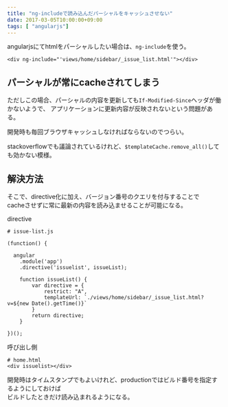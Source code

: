 ```yaml
---
title: "ng-includeで読み込んだパーシャルをキャッシュさせない"
date: 2017-03-05T10:00:00+09:00
tags: [ "angularjs"]
---
```


angularjsにてhtmlをパーシャルしたい場合は、`ng-include`を使う。

```
<div ng-include="'views/home/sidebar/_issue_list.html'"></div>
```

## パーシャルが常にcacheされてしまう

ただしこの場合、パーシャルの内容を更新しても`If-Modified-Since`ヘッダが働かないようで、
アプリケーションに更新内容が反映されないという問題がある。

開発時も毎回ブラウザキャッシュしなければならないのでつらい。

stackoverflowでも議論されているけれど、`$templateCache.remove_all()`しても効かない模様。

## 解決方法

そこで、directive化に加え、バージョン番号のクエリを付与することで  
cacheさせずに常に最新の内容を読み込ませることが可能になる。

directive
```
# issue-list.js

(function() {

  angular
    .module('app')
    .directive('issuelist', issueList);

    function issueList() {
        var directive = {
            restrict: "A",
            templateUrl: `./views/home/sidebar/_issue_list.html?v=${new Date().getTime()}`
        }
        return directive;
    }

})();
```

呼び出し側
```
# home.html
<div issuelist></div>
```

開発時はタイムスタンプでもよいけれど、productionではビルド番号を指定するようにしておけば  
ビルドしたときだけ読み込まれるようになる。
